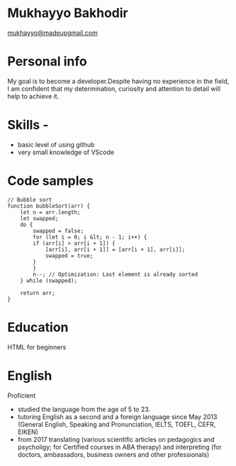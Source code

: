 # Mukhayyo Bakhodir
 mukhayyo@madeupgmail.com
# Personal info 
My goal is to become a developer.Despite having no experience in the field, I am confident that my determination, curiosity and attention to detail will help to achieve it.
# Skills -
- basic level of using github
- very small knowledge of VScode
# Code samples
```
// Bubble sort
function bubbleSort(arr) {
    let n = arr.length;
    let swapped;
    do {
        swapped = false;
        for (let i = 0; i &lt; n - 1; i++) {
        if (arr[i] > arr[i + 1]) {
            [arr[i], arr[i + 1]] = [arr[i + 1], arr[i]];
            swapped = true;
        }
        }
        n--; // Optimization: Last element is already sorted
    } while (swapped);

    return arr;
}
```
# Education
HTML for beginners 
# English 
Proficient
- studied the language from the age of 5 to 23.
- tutoring English as a second and a foreign language since May 2013 (General English, Speaking and Pronunciation, IELTS, TOEFL, CEFR, EIKEN)
- from 2017 translating (various scientific articles on pedagogics and psycholigy; for Certified courses in ABA therapy) and interpreting (for doctors, ambassadors, business owners and other professionals)
